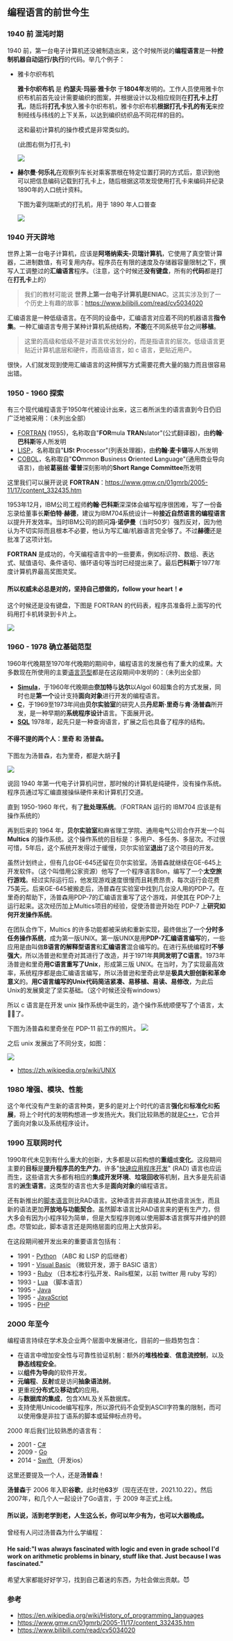 ## 编程语言的前世今生

### 1940 前 混沌时期

1940 前，第一台电子计算机还没被制造出来，这个时候所说的**编程语言**是一种**控制机器自动运行/执行**的代码。举几个例子：

* 雅卡尔织布机

  **雅卡尔织布机** 是 **约瑟夫·玛丽·雅卡尔** 于**1804年**发明的。工作人员使用雅卡尔织布机前首先设计需要编织的图案，并根据设计以及相应规则在**打孔卡上打孔**，随后将**打孔卡**放入雅卡尔织布机，雅卡尔织布机**根据打孔卡孔的有无**来控制经线与纬线的上下关系，以达到编织纺织品不同花样的目的。

  这和最初计算机的操作模式是非常类似的。

  (此图右侧为打孔卡)

  ![](./picture/1920px-A_Jacquard_loom_showing_information_punchcards,_National_Museum_of_Scotland.jpg)

* **赫尔曼·何乐礼**在观察列车长对乘客票根在特定位置打洞的方式后，意识到他可以把信息编码记载到打孔卡上，随后根据这项发现使用打孔卡来编码并纪录1890年的人口统计资料。

  下图为霍列瑞斯式的打孔机，用于 1890 年人口普查

  ![](./picture/CTR_census_machine.jpeg)

### 1940 开天辟地

世界上第一台电子计算机，应该是**阿塔纳索夫-贝瑞计算机**，它使用了真空管计算器，二进制数值，有可复用内存。程序员在有限的速度及存储器容量限制之下，撰写人工调整过的**汇编语言**程序。（注意，这个时候还**没有键盘**，所有的**代码**都是打在**打孔卡**上的）

> 我们的教材可能说 **世界上第一台电子计算机是ENIAC**。这其实涉及到了一个历史上有趣的故事：https://www.bilibili.com/read/cv5034020

汇编语言是一种低级语言。在不同的设备中，汇编语言对应着不同的机器语言**指令集**。一种汇编语言专用于某种计算机系统结构，**不能**在不同系统平台之间**移植**。

> 这里的高级和低级不是对语言优劣划分的，而是指语言的层次。低级语言更贴近计算机底层和硬件，而高级语言，如 c 语言，更贴近用户。

很快，人们就发现到使用汇编语言的这种撰写方式需要花费大量的脑力而且很容易出错。

### 1950 - 1960 探索

有三个现代编程语言于1950年代被设计出来，这三者所派生的语言直到今日仍旧广泛地被采用：（未列出全部）

- [FORTRAN](https://zh.wikipedia.org/wiki/FORTRAN) (1955)，名称取自"**FOR**mula **TRAN**slator"(公式翻译器)，由**约翰·巴科斯**等人所发明
- [LISP](https://zh.wikipedia.org/wiki/LISP)，名称取自"**LIS**t **P**rocessor"(列表处理器)，由**约翰·麦卡锡**等人所发明
- [COBOL](https://zh.wikipedia.org/wiki/COBOL)，名称取自"**CO**mmon **B**usiness **O**riented **L**anguage"(通用商业导向语言)，由被**葛丽丝·霍普**深刻影响的**Short Range Committee**所发明

这里我们可以展开说说 **FORTRAN**：https://www.gmw.cn/01gmrb/2005-11/17/content_332435.htm

1953年12月，IBM公司工程师**约翰·巴科斯**深深体会编写程序很困难，写了一份备忘录给董事长**斯伯特·赫德**，建议为IBM704系统设计一种**接近自然语言的编程语言**以提升开发效率。当时IBM公司的顾问**冯·诺伊曼**（当时50岁）强烈反对，因为他认为不切实际而且根本不必要，他认为写汇编/机器语言完全够了。不过**赫德**还是批准了这项计划。

**FORTRAN** 是成功的，今天编程语言中的一些要素，例如标识符、数组、表达式、赋值语句、条件语句、循环语句等当时已经提出来了。最后**巴科斯**于1977年度计算机界最高奖图灵奖。

#### 所以权威未必总是对的，坚持自己想做的，follow your heart！✊

这个时候还是没有键盘，下图是 FORTRAN 的代码表，程序员准备将上面写的代码用打卡机转录到卡片上。

![](./picture/FortranCodingForm.agr.jpg)

### 1960 - 1978 确立基础范型

1960年代晚期至1970年代晚期的期间中，编程语言的发展也有了重大的成果。大多数现在所使用的主要[语言范型](https://zh.wikipedia.org/wiki/编程范型)都是在这段期间中发明的：（未列出全部）

- **[Simula](https://zh.wikipedia.org/wiki/Simula)**，于1960年代晚期由**奈加特**与**达尔**以Algol 60超集合的方式发展，同时也是**第一个**设计支持**面向对象**进行开发的编程语言。
- **[C](https://zh.wikipedia.org/wiki/C語言)**，于1969至1973年间由**贝尔实验室**的研究人员**丹尼斯·里奇**与**肯·汤普森**所开发，是一种早期的**系统程序设计**语言。下面展开说。
- **[SQL](https://zh.wikipedia.org/wiki/SQL)** 1978年，起先只是一种查询语言，扩展之后也具备了程序的结构。

#### 不得不提的两个人：里奇 和 汤普森。

下图左为汤普森，右为里奇，都是大胡子🧔

 ![](./picture/Ken_Thompson_and_Dennis_Ritchie--1973.jpg)

说回 1940 年第一代电子计算机问世，那时候的计算机是纯硬件，没有操作系统。程序员通过写汇编直接操纵硬件来和计算机打交道。

直到 1950-1960 年代，有了**批处理系统**。（FORTRAN 运行的 IBM704 应该是有操作系统的）

再到后来的 1964 年，**贝尔实验室**和麻省理工学院、通用电气公司合作开发一个叫 **Multics** 的操作系统。这个操作系统的目标是：多用户、多任务、多层次。不过很可惜，5年后，这个系统开发得过于缓慢，贝尔实验室**退出**了这个项目的开发。

虽然计划终止，但有几台GE-645还留在贝尔实验室。汤普森就继续在GE-645上开发软件。（这个叫借用公家资源）他写了一个程序语言Bon，编写了一个**太空旅行游戏**。经过实际运行后，他发现游戏速度很慢而且耗费昂贵，每次运行会花费75美元。后来GE-645被搬走后，汤普森在实验室中找到几台没人用的PDP-7。在里奇的帮助下，汤普森用PDP-7的汇编语言重写了这个游戏，并使其在 PDP-7上运行起来。这次经历加上Multics项目的经验，促使汤普逊开始在 PDP-7 上**研究如何开发操作系统**。

在团队合作下，Multics 的许多功能都被采纳和重新实现，最终做出了一个**分时多任务操作系统**，成为第一版UNIX。第一版UNIX是用**PDP-7汇编语言编写**的，一些应用是由叫做**B语言的解释型语言**和**汇编语言**混合编写的。在进行系统编程时**不够强大**，所以汤普逊和里奇对其进行了改造，并于1971年**共同发明了C语言**。1973年汤普逊和里奇**用C语言重写了Unix**，形成第三版 UNIX。在当时，为了实现最高效率，系统程序都是由汇编语言编写，所以汤普逊和里奇此举是**极具大胆创新和革命意义**的。**用C语言编写的Unix代码简洁紧凑、易移植、易读、易修改**，为此后Unix的发展奠定了坚实基础。（这个时候还没有windows）

所以 c 语言是在开发 unix 操作系统中诞生的，造个操作系统顺便写了个语言，太🐂🍺了。

下图为汤普森和里奇坐在 PDP-11 前工作的照片。 ![](./picture/Ken_Thompson_(sitting)_and_Dennis_Ritchie_at_PDP-11_(2876612463).jpg)

之后 unix 发展出了不同分支，如图：

![](./picture/1920px-Unix_history-simple.svg.png)

* https://zh.wikipedia.org/wiki/UNIX

### 1980 增强、模块、性能

这个年代没有产生新的语言种类，更多的是对上个时代的语言**强化**和**标准化**和**拓展**，将上个时代的发明构想进一步发扬光大。我们比较熟悉的就是[C++](https://zh.wikipedia.org/wiki/C%2B%2B)，它合并了面向对象以及系统程序设计。

### 1990 互联网时代

1990年代未见到有什么重大的创新，大多都是以前构想的**重组**或**变化**。这段期间主要的**目标**是**提升程序员的生产力**。许多"[快速应用程序开发](https://zh.wikipedia.org/wiki/快速應用程式開發)" (RAD) 语言也应运而生，这些语言大多都有相应的**集成开发环境**、**垃圾回收**等机制，且大多是先前语言的**派生语言**。这类型的语言也大多是**面向对象**的编程语言。

还有新推出的[脚本语言](https://zh.wikipedia.org/wiki/脚本语言)则比RAD语言。这种语言并非直接从其他语言派生，而且新的语法更加**开放地与功能契合**。虽然脚本语言比RAD语言来的更有生产力，但大多会有因为小程序较为简单，但是大型程序则难以使用脚本语言撰写并维护的顾虑。尽管如此，脚本语言还是网络层面的应用上大放异彩。

在这段期间被开发出来的重要语言包括有：

- 1991 - [Python](https://zh.wikipedia.org/wiki/Python) （ABC 和 LISP 的后继者）
- 1991 - [Visual Basic](https://zh.wikipedia.org/wiki/Visual_Basic) （微软开发，源于 BASIC 语言）
- 1993 - [Ruby](https://zh.wikipedia.org/wiki/Ruby) （日本松本行弘开发、Rails框架，以前 twitter 用 ruby 写的）
- 1993 - [Lua](https://zh.wikipedia.org/wiki/Lua) （脚本语言）
- 1995 - [Java](https://zh.wikipedia.org/wiki/Java)
- 1995 - [JavaScript](https://zh.wikipedia.org/wiki/JavaScript)
- 1995 - [PHP](https://zh.wikipedia.org/wiki/PHP)

### 2000 年至今

编程语言持续在学术及企业两个层面中发展进化，目前的一些趋势包含：

- 在语言中增加安全性与可靠性验证机制：额外的**堆栈检查**、**信息流控制**，以及**静态线程安全**。
- 以**组件为导向**的软件开发。
- **元编程**、**反射**或是访问**抽象语法树**。
- 更重视**分布式**及**移动式**的应用。
- 与**数据库的集成**，包含XML及关系数据库。
- 支持使用Unicode编写程序，所以源代码不会受到ASCII字符集的限制，而可以使用像是非拉丁语系的脚本或延伸标点符号。

2000 年后我们比较熟悉的语言有：

- 2001 - [C#](https://zh.wikipedia.org/wiki/C_Sharp)
- 2009 - [Go](https://zh.wikipedia.org/wiki/Go)
- 2014 - [Swift ](https://zh.wikipedia.org/wiki/Swift_(程式語言)) （开发ios）

这里还要提及一个人，还是**汤普森**！

**汤普森**于 2006 年入职**谷歌**，此时他**63**岁（现在还在世，2021.10.22）。然后2007年，和几个人一起设计了Go语言，于 2009 年正式上线。

#### 所以说，活到老学到老，人生这么长，你可以年少有为，也可以大器晚成。

曾经有人问过汤普森为什么学编程：

#### He said:"I was always fascinated with logic and even in grade school I'd work on arithmetic problems in binary, stuff like that. Just because I was fascinated."

希望大家都能好好学习，找到自己着迷的东西，为社会做出贡献。😈

### 参考

* https://en.wikipedia.org/wiki/History_of_programming_languages
* https://www.gmw.cn/01gmrb/2005-11/17/content_332435.htm
* https://www.bilibili.com/read/cv5034020